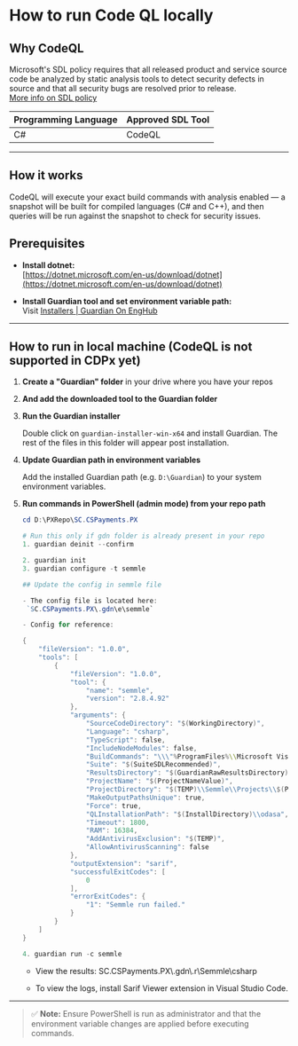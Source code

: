 # How to run Code QL locally

## Why CodeQL

Microsoft's SDL policy requires that all released product and service source code be analyzed by static analysis tools to detect security defects in source and that all security bugs are resolved prior to release.  
[More info on SDL policy](https://osgwiki.com/wiki/Task_-_Services_Security:_Run_Source_Code_Security_Analysis_Tools)

| Programming Language | Approved SDL Tool |
|----------------------|-------------------|
| C#                   | CodeQL            |

---

## How it works

CodeQL will execute your exact build commands with analysis enabled — a snapshot will be built for compiled languages (C# and C++), and then queries will be run against the snapshot to check for security issues.

## Prerequisites

- **Install dotnet:**  
  [https://dotnet.microsoft.com/en-us/download/dotnet](https://dotnet.microsoft.com/en-us/download/dotnet)

- **Install Guardian tool and set environment variable path:**  
  Visit [Installers | Guardian On EngHub](https://eng.ms/docs/cloud-ai-platform/devdiv/one-engineering-system-1es/1es-mohanb/security-integration/guardian-wiki/microsoft-guardian/installation)

---

## How to run in local machine (CodeQL is not supported in CDPx yet)

1. **Create a "Guardian" folder** in your drive where you have your repos
2. **And add the downloaded tool to the Guardian folder**
3. **Run the Guardian installer**

   Double click on `guardian-installer-win-x64` and install Guardian. The rest of the files in this folder will appear post installation.

4. **Update Guardian path in environment variables**

   Add the installed Guardian path (e.g. `D:\Guardian`) to your system environment variables.

5. **Run commands in PowerShell (admin mode) from your repo path**

    ```powershell
    cd D:\PXRepo\SC.CSPayments.PX

    # Run this only if gdn folder is already present in your repo
    1. guardian deinit --confirm

    2. guardian init
    3. guardian configure -t semmle

    ## Update the config in semmle file

    - The config file is located here:  
     `SC.CSPayments.PX\.gdn\e\semmle`

    - Config for reference:

    {
	    "fileVersion": "1.0.0",
	    "tools": [
            {
                "fileVersion": "1.0.0",
                "tool": {
                    "name": "semmle",
                    "version": "2.8.4.92"
                },
                "arguments": {
                    "SourceCodeDirectory": "$(WorkingDirectory)",
                    "Language": "csharp",
                    "TypeScript": false,
                    "IncludeNodeModules": false,
                    "BuildCommands": "\\\"%ProgramFiles%\\Microsoft Visual Studio\\2022\\Enterprise\\Common7\\Tools\\VsMSBuildCmd.bat\\\" && MSBuild.exe private\\Payments\\Payments.sln /t:Clean#\\\"%ProgramFiles%\\Microsoft Visual Studio\\2022\\Enterprise\\Common7\\Tools\\VsMSBuildCmd.bat\\\" && MSBuild.exe private\\Payments\\Payments.sln",
                    "Suite": "$(SuiteSDLRecommended)",
                    "ResultsDirectory": "$(GuardianRawResultsDirectory)\\Semmle\\$(Language)",
                    "ProjectName": "$(ProjectNameValue)",
                    "ProjectDirectory": "$(TEMP)\\Semmle\\Projects\\$(ProjectNameValue)",
                    "MakeOutputPathsUnique": true,
                    "Force": true,
                    "QLInstallationPath": "$(InstallDirectory)\\odasa",
                    "Timeout": 1800,
                    "RAM": 16384,
                    "AddAntivirusExclusion": "$(TEMP)",
                    "AllowAntivirusScanning": false
                },
                "outputExtension": "sarif",
                "successfulExitCodes": [
                    0
                ],
                "errorExitCodes": {
                    "1": "Semmle run failed."
                }
            }
	    ]
    }
    
    4. guardian run -c semmle
    ```            
    - View the results: SC.CSPayments.PX\\.gdn\\.r\Semmle\csharp
    
    - To view the logs, install Sarif Viewer extension in Visual Studio Code.
---

> ✅ **Note:** Ensure PowerShell is run as administrator and that the environment variable changes are applied before executing commands.
